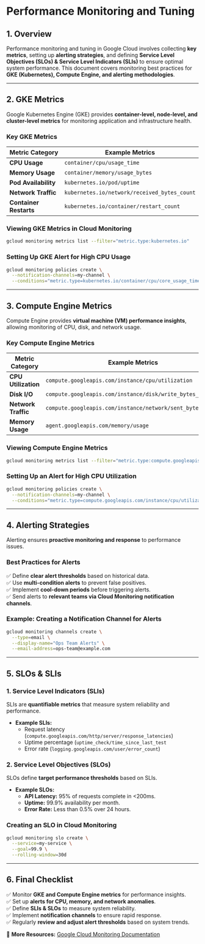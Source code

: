 # Performance Monitoring and Tuning

## 1. Overview
Performance monitoring and tuning in Google Cloud involves collecting **key metrics**, setting up **alerting strategies**, and defining **Service Level Objectives (SLOs) & Service Level Indicators (SLIs)** to ensure optimal system performance. This document covers monitoring best practices for **GKE (Kubernetes), Compute Engine, and alerting methodologies**.

---

## 2. GKE Metrics
Google Kubernetes Engine (GKE) provides **container-level, node-level, and cluster-level metrics** for monitoring application and infrastructure health.

### **Key GKE Metrics**
| **Metric Category**  | **Example Metrics** |
|---------------------|-------------------|
| **CPU Usage** | `container/cpu/usage_time` |
| **Memory Usage** | `container/memory/usage_bytes` |
| **Pod Availability** | `kubernetes.io/pod/uptime` |
| **Network Traffic** | `kubernetes.io/network/received_bytes_count` |
| **Container Restarts** | `kubernetes.io/container/restart_count` |

### **Viewing GKE Metrics in Cloud Monitoring**
```sh
gcloud monitoring metrics list --filter="metric.type:kubernetes.io"
```

### **Setting Up GKE Alert for High CPU Usage**
```sh
gcloud monitoring policies create \
  --notification-channels=my-channel \
  --conditions="metric.type=kubernetes.io/container/cpu/core_usage_time threshold=0.8"
```

---

## 3. Compute Engine Metrics
Compute Engine provides **virtual machine (VM) performance insights**, allowing monitoring of CPU, disk, and network usage.

### **Key Compute Engine Metrics**
| **Metric Category** | **Example Metrics** |
|---------------------|-------------------|
| **CPU Utilization** | `compute.googleapis.com/instance/cpu/utilization` |
| **Disk I/O** | `compute.googleapis.com/instance/disk/write_bytes_count` |
| **Network Traffic** | `compute.googleapis.com/instance/network/sent_bytes_count` |
| **Memory Usage** | `agent.googleapis.com/memory/usage` |

### **Viewing Compute Engine Metrics**
```sh
gcloud monitoring metrics list --filter="metric.type:compute.googleapis.com"
```

### **Setting Up an Alert for High CPU Utilization**
```sh
gcloud monitoring policies create \
  --notification-channels=my-channel \
  --conditions="metric.type=compute.googleapis.com/instance/cpu/utilization threshold=0.9"
```

---

## 4. Alerting Strategies
Alerting ensures **proactive monitoring and response** to performance issues.

### **Best Practices for Alerts**
✅ Define **clear alert thresholds** based on historical data.  
✅ Use **multi-condition alerts** to prevent false positives.  
✅ Implement **cool-down periods** before triggering alerts.  
✅ Send alerts to **relevant teams via Cloud Monitoring notification channels**.  

### **Example: Creating a Notification Channel for Alerts**
```sh
gcloud monitoring channels create \
  --type=email \
  --display-name="Ops Team Alerts" \
  --email-address=ops-team@example.com
```

---

## 5. SLOs & SLIs
### **1. Service Level Indicators (SLIs)**
SLIs are **quantifiable metrics** that measure system reliability and performance.
- **Example SLIs:**
  - Request latency (`compute.googleapis.com/http/server/response_latencies`)
  - Uptime percentage (`uptime_check/time_since_last_test`
  - Error rate (`logging.googleapis.com/user/error_count`)

### **2. Service Level Objectives (SLOs)**
SLOs define **target performance thresholds** based on SLIs.
- **Example SLOs:**
  - **API Latency:** 95% of requests complete in <200ms.
  - **Uptime:** 99.9% availability per month.
  - **Error Rate:** Less than 0.5% over 24 hours.

### **Creating an SLO in Cloud Monitoring**
```sh
gcloud monitoring slo create \
  --service=my-service \
  --goal=99.9 \
  --rolling-window=30d
```

---

## 6. Final Checklist
✅ Monitor **GKE and Compute Engine metrics** for performance insights.  
✅ Set up **alerts for CPU, memory, and network anomalies**.  
✅ Define **SLIs & SLOs** to measure system reliability.  
✅ Implement **notification channels** to ensure rapid response.  
✅ Regularly **review and adjust alert thresholds** based on system trends.  

📌 **More Resources:** [Google Cloud Monitoring Documentation](https://cloud.google.com/monitoring/docs/)

